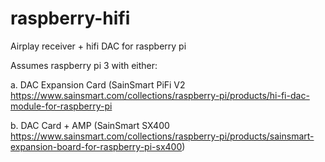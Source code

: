 # raspberry-hifi
Airplay receiver + hifi DAC for raspberry pi

Assumes raspberry pi 3 with either:

a. DAC Expansion Card (SainSmart PiFi V2 https://www.sainsmart.com/collections/raspberry-pi/products/hi-fi-dac-module-for-raspberry-pi

b. DAC Card + AMP (SainSmart SX400 https://www.sainsmart.com/collections/raspberry-pi/products/sainsmart-expansion-board-for-raspberry-pi-sx400) 

